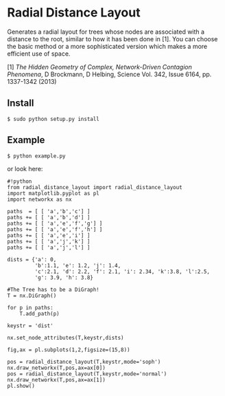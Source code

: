 # Radial Distance Layout

Generates a radial layout for trees whose nodes are associated with a distance to the root, similar to how it has been done in [1]. You can choose the basic method or a more sophisticated version which makes a more efficient use of space.

[1] *The Hidden Geometry of Complex, Network-Driven Contagion Phenomena*, D Brockmann, D Helbing, Science Vol. 342, Issue 6164, pp. 1337-1342 (2013)

## Install 

    $ sudo python setup.py install

## Example

    $ python example.py

or look here:

```
#!python
from radial_distance_layout import radial_distance_layout
import matplotlib.pyplot as pl
import networkx as nx

paths  = [ [ 'a','b','c'] ]
paths += [ [ 'a','b','d'] ]
paths += [ [ 'a','e','f','g'] ]
paths += [ [ 'a','e','f','h'] ]
paths += [ [ 'a','e','i'] ]
paths += [ [ 'a','j','k'] ]
paths += [ [ 'a','j','l'] ]

dists = {'a': 0,
         'b':1.1, 'e': 1.2, 'j': 1.4,
         'c':2.1, 'd': 2.2, 'f': 2.1, 'i': 2.34, 'k':3.8, 'l':2.5,
         'g': 3.9, 'h': 3.8}

#The Tree has to be a DiGraph!
T = nx.DiGraph()

for p in paths:
    T.add_path(p)

keystr = 'dist'

nx.set_node_attributes(T,keystr,dists)

fig,ax = pl.subplots(1,2,figsize=(15,8))

pos = radial_distance_layout(T,keystr,mode='soph')
nx.draw_networkx(T,pos,ax=ax[0])
pos = radial_distance_layout(T,keystr,mode='normal')
nx.draw_networkx(T,pos,ax=ax[1])
pl.show()

```